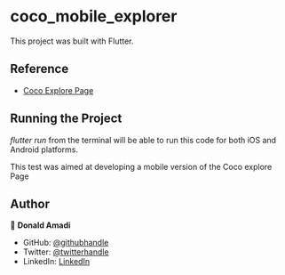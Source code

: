 # coco_mobile_explorer

This project was built with Flutter. 


## Reference

- [Coco Explore Page](https://cocodataset.org/#explore)


## Running the Project

*flutter run* from the terminal will be able to run this code for both iOS and Android platforms.

This test was aimed at developing a mobile version of the Coco explore Page


## Author

👤 **Donald Amadi**

- GitHub: [@githubhandle](https://github.com/donaldamadi)
- Twitter: [@twitterhandle](https://twitter.com/thatmadonald)
- LinkedIn: [LinkedIn](https://linkedin.com/in/donald-amadi-7b95b817a)
